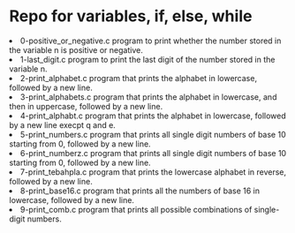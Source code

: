 <h1>Repo for variables, if, else, while</h1>
<li>0-positive_or_negative.c program to print whether the number stored in the variable n is positive or negative.</li>
<li>1-last_digit.c program to print the last digit of the number stored in the variable n.</li>
<li>2-print_alphabet.c program that prints the alphabet in lowercase, followed by a new line.</li>
<li>3-print_alphabets.c program that prints the alphabet in lowercase, and then in uppercase, followed by a new line.</li>
<li>4-print_alphabt.c program that prints the alphabet in lowercase, followed by a new line execpt q and e.</li>
<li>5-print_numbers.c program that prints all single digit numbers of base 10 starting from 0, followed by a new line.</li>
<li>6-print_numberz.c program that prints all single digit numbers of base 10 starting from 0, followed by a new line.</li>
<li>7-print_tebahpla.c program that prints the lowercase alphabet in reverse, followed by a new line.</li>
<li>8-print_base16.c program that prints all the numbers of base 16 in lowercase, followed by a new line.</li>
<li>9-print_comb.c program that prints all possible combinations of single-digit numbers.</li>
